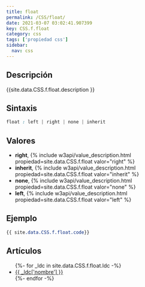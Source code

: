 ```yaml
---
title: float
permalink: /CSS/float/
date: 2021-03-07 03:02:41.907399
key: CSS.f.float
category: css
tags: ['propiedad css']
sidebar: 
  nav: css
---
```


## Descripción
{{site.data.CSS.f.float.description }}

## Sintaxis
~~~css
float : left | right | none | inherit
~~~

## Valores
* **right**,  {% include w3api/value_description.html propiedad=site.data.CSS.f.float valor="right" %}
* **inherit**,  {% include w3api/value_description.html propiedad=site.data.CSS.f.float valor="inherit" %}
* **none**,  {% include w3api/value_description.html propiedad=site.data.CSS.f.float valor="none" %}
* **left**,  {% include w3api/value_description.html propiedad=site.data.CSS.f.float valor="left" %}

## Ejemplo
~~~css
{{ site.data.CSS.f.float.code}}
~~~

## Artículos
<ul>
{%- for _ldc in site.data.CSS.f.float.ldc -%}
   <li>
       <a href="{{_ldc['url'] }}">{{ _ldc['nombre'] }}</a>
   </li>
{%- endfor -%}
</ul>
